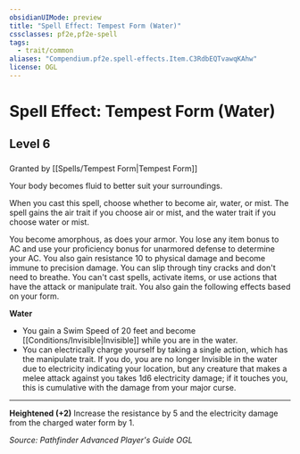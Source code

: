 ```yaml
---
obsidianUIMode: preview
title: "Spell Effect: Tempest Form (Water)"
cssclasses: pf2e,pf2e-spell
tags:
  - trait/common
aliases: "Compendium.pf2e.spell-effects.Item.C3RdbEQTvawqKAhw"
license: OGL
---
```

# Spell Effect: Tempest Form (Water)
## Level 6
### 






Granted by [[Spells/Tempest Form|Tempest Form]]

Your body becomes fluid to better suit your surroundings.

When you cast this spell, choose whether to become air, water, or mist. The spell gains the air trait if you choose air or mist, and the water trait if you choose water or mist.

You become amorphous, as does your armor. You lose any item bonus to AC and use your proficiency bonus for unarmored defense to determine your AC. You also gain resistance 10 to physical damage and become immune to precision damage. You can slip through tiny cracks and don't need to breathe. You can't cast spells, activate items, or use actions that have the attack or manipulate trait. You also gain the following effects based on your form.

**Water**

*   You gain a Swim Speed of 20 feet and become [[Conditions/Invisible|Invisible]] while you are in the water.
*   You can electrically charge yourself by taking a single action, which has the manipulate trait. If you do, you are no longer Invisible in the water due to electricity indicating your location, but any creature that makes a melee attack against you takes 1d6 electricity damage; if it touches you, this is cumulative with the damage from your major curse.

* * *

**Heightened (+2)** Increase the resistance by 5 and the electricity damage from the charged water form by 1.

*Source: Pathfinder Advanced Player's Guide*
*OGL*